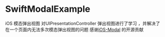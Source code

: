 # SwiftModalExample
iOS 模态弹出视图 
对UIPresentationController 弹出视图进行了学习 ，并解决了 在一个页面内无法多次模态弹出视图的问题 
感谢[iOS-Modal](https://github.com/xiaopin/iOS-Modal) 的开源贡献
